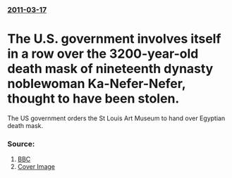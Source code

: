 ### [2011-03-17](/news/2011/03/17/index.md)

# The U.S. government involves itself in a row over the 3200-year-old death mask of nineteenth dynasty noblewoman Ka-Nefer-Nefer, thought to have been stolen. 

The US government orders the St Louis Art Museum to hand over Egyptian death mask.


### Source:

1. [BBC](http://www.bbc.co.uk/news/entertainment-arts-12770920)
1. [Cover Image](http://www.bbc.co.uk/news/special/2015/newsspec_10857/bbc_news_logo.png?cb=1)
